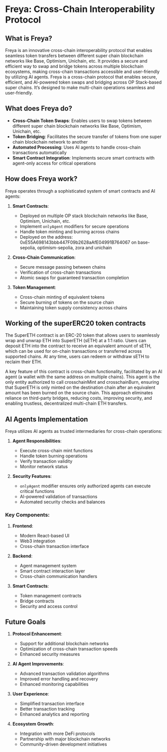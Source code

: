 # Freya: Cross-Chain Interoperability Protocol

## What is Freya?

Freya is an innovative cross-chain interoperability protocol that enables seamless token transfers between different super chain blockchain networks like Base, Optimism, Unichain, etc. It provides a secure and efficient way to swap and bridge tokens across multiple blockchain ecosystems, making cross-chain transactions accessible and user-friendly by utilizing AI agents.
Freya is a cross-chain protocol that enables secure, efficient, and AI-powered token swaps and bridging across OP Stack-based super chains. It’s designed to make multi-chain operations seamless and user-friendly.

## What does Freya do?

- **Cross-Chain Token Swaps**: Enables users to swap tokens between different super chain blockchain networks like Base, Optimism, Unichain, etc.
- **Token Bridging**: Facilitates the secure transfer of tokens from one super chain blockchain network to another
- **Automated Processing**: Uses AI agents to handle cross-chain transactions automatically
- **Smart Contract Integration**: Implements secure smart contracts with agent-only access for critical operations

## How does Freya work?

Freya operates through a sophisticated system of smart contracts and AI agents:

1. **Smart Contracts**: 
   - Deployed on multiple OP stack blockchain networks like Base, Optimism, Unichain, etc.
   - Implement `onlyAgent` modifiers for secure operations
   - Handle token minting and burning across chains
   - Deployed on the address: 0xE55A698143bbb447F09b2628aAfE04991B764067 on base-sepolia, optimism-sepolia, zora and unichain

2. **Cross-Chain Communication**:
   - Secure message passing between chains
   - Verification of cross-chain transactions
   - Atomic swaps for guaranteed transaction completion

3. **Token Management**:
   - Cross-chain minting of equivalent tokens
   - Secure burning of tokens on the source chain
   - Maintaining token supply consistency across chains

## Working of the superERC20 token contracts

The SuperETH contract is an ERC-20 token that allows users to seamlessly wrap and unwrap ETH into SuperETH (sETH) at a 1:1 ratio. Users can deposit ETH into the contract to receive an equivalent amount of sETH, which can be used for on-chain transactions or transferred across supported chains. At any time, users can redeem or withdraw sETH to reclaim their ETH.

A key feature of this contract is cross-chain functionality, facilitated by an AI agent (a wallet with the same address on multiple chains). This agent is the only entity authorized to call crosschainMint and crosschainBurn, ensuring that SuperETH is only minted on the destination chain after an equivalent amount has been burned on the source chain. This approach eliminates reliance on third-party bridges, reducing costs, improving security, and enabling trustless, decentralized multi-chain ETH transfers.

## AI Agents Implementation

Freya utilizes AI agents as trusted intermediaries for cross-chain operations:

1. **Agent Responsibilities**:
   - Execute cross-chain mint functions
   - Handle token burning operations
   - Verify transaction validity
   - Monitor network status

2. **Security Features**:
   - `onlyAgent` modifier ensures only authorized agents can execute critical functions
   - AI-powered validation of transactions
   - Automated security checks and balances

### Key Components:

1. **Frontend**:
   - Modern React-based UI
   - Web3 integration
   - Cross-chain transaction interface

2. **Backend**:
   - Agent management system
   - Smart contract interaction layer
   - Cross-chain communication handlers

3. **Smart Contracts**:
   - Token management contracts
   - Bridge contracts
   - Security and access control

## Future Goals

1. **Protocol Enhancement**:
   - Support for additional blockchain networks
   - Optimization of cross-chain transaction speeds
   - Enhanced security measures

2. **AI Agent Improvements**:
   - Advanced transaction validation algorithms
   - Improved error handling and recovery
   - Enhanced monitoring capabilities

3. **User Experience**:
   - Simplified transaction interface
   - Better transaction tracking
   - Enhanced analytics and reporting

4. **Ecosystem Growth**:
   - Integration with more DeFi protocols
   - Partnership with major blockchain networks
   - Community-driven development initiatives
